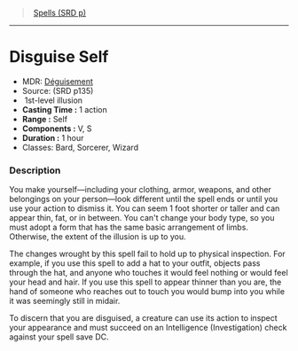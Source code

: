 ﻿---
!SpellItem
Family: SpellVO
Level: 1
Type: illusion
CastingTime: 1 action
Range: Self
Components: V, S
Duration: 1 hour
Classes: Bard, Sorcerer, Wizard
Id: spells_vo.md#disguise-self
ParentLink: spells_vo.md#spells-srd-p
Name: Disguise Self
ParentName: Spells (SRD p)
NameLevel: 1
AltName: '[Déguisement](hd_spells_deguisement.md)'
Source: (SRD p135)
Attributes: {}
---
> [Spells (SRD p)](srd_spells.md)

---

# Disguise Self

- MDR: [Déguisement](hd_spells_deguisement.md)
- Source: (SRD p135)
-  1st-level illusion
- **Casting Time :** 1 action
- **Range :** Self
- **Components :** V, S
- **Duration :** 1 hour
- Classes: Bard, Sorcerer, Wizard

### Description

You make yourself—including your clothing, armor, weapons, and other belongings on your person—look different until the spell ends or until you use your action to dismiss it. You can seem 1 foot shorter or taller and can appear thin, fat, or in between. You can't change your body type, so you must adopt a form that has the same basic arrangement of limbs. Otherwise, the extent of the illusion is up to you.

The changes wrought by this spell fail to hold up to physical inspection. For example, if you use this spell to add a hat to your outfit, objects pass through the hat, and anyone who touches it would feel nothing or would feel your head and hair. If you use this spell to appear thinner than you are, the hand of someone who reaches out to touch you would bump into you while it was seemingly still in midair.

To discern that you are disguised, a creature can use its action to inspect your appearance and must succeed on an Intelligence (Investigation) check against your spell save DC.

